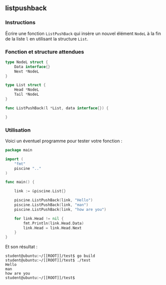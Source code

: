 ## listpushback

### Instructions

Écrire une fonction `ListPushBack` qui insère un nouvel élément `NodeL` à la fin de la liste `l` en utilisant la structure `List`.

### Fonction et structure attendues

```go
type NodeL struct {
	Data interface{}
	Next *NodeL
}

type List struct {
	Head *NodeL
	Tail *NodeL
}

func ListPushBack(l *List, data interface{}) {

}
```

### Utilisation

Voici un éventuel programme pour tester votre fonction :

```go
package main

import (
	"fmt"
	piscine ".."
)

func main() {

	link := &piscine.List{}

	piscine.ListPushBack(link, "Hello")
	piscine.ListPushBack(link, "man")
	piscine.ListPushBack(link, "how are you")

	for link.Head != nil {
		fmt.Println(link.Head.Data)
		link.Head = link.Head.Next
	}
}
```

Et son résultat :

```console
student@ubuntu:~/[[ROOT]]/test$ go build
student@ubuntu:~/[[ROOT]]/test$ ./test
Hello
man
how are you
student@ubuntu:~/[[ROOT]]/test$
```
